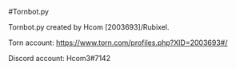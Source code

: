 #Tornbot.py

Tornbot.py created by Hcom [2003693]/Rubixel.

Torn account:
https://www.torn.com/profiles.php?XID=2003693#/

Discord account: Hcom3#7142